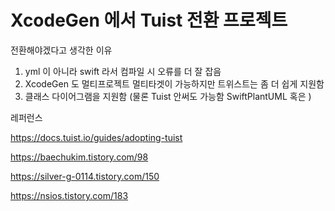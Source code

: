 # XcodeGen 에서 Tuist 전환 프로젝트

전환해야겠다고 생각한 이유
1. yml 이 아니라 swift 라서 컴파일 시 오류를 더 잘 잡음
2. XcodeGen 도 멀티프로젝트 멀티타겟이 가능하지만 트위스트는 좀 더 쉽게 지원함
3. 클래스 다이어그램을 지원함 (물론 Tuist 안써도 가능함 SwiftPlantUML 혹은 )  


레퍼런스


https://docs.tuist.io/guides/adopting-tuist

https://baechukim.tistory.com/98

https://silver-g-0114.tistory.com/150

https://nsios.tistory.com/183
